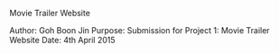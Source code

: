 Movie Trailer Website

Author: Goh Boon Jin
Purpose: Submission for Project 1: Movie Trailer Website
Date: 4th April 2015